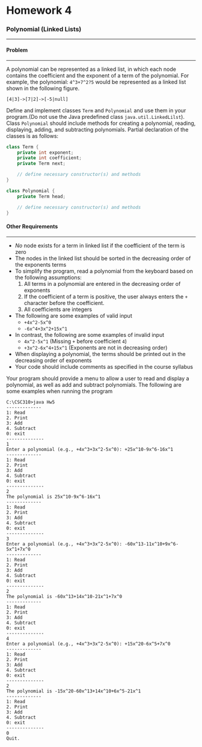 # Homework 4
### Polynomial (Linked Lists)

----------

#### Problem

----------

A polynomial can be represented as a linked list, in which each node contains the coefficient
and the exponent of a term of the polynomial. For example, the polynomial: `4^3+7^2?5` would be represented as a linked list shown in the following figure.

`[4|3]->[7|2]->[-5|null]`

Define and implement classes `Term` and `Polynomial` and use them in your program.(Do not use the Java predefined class `java.util.LinkedLilst`). Class `Polynomial` should include methods for creating a polynomial, reading, displaying, adding, and subtracting polynomials. Partial declaration of the classes is as follows:

```java
class Term {
    private int exponent;
    private int coefficient;
    private Term next;

    // define necessary constructor(s) and methods
}

class Polynomial {
    private Term head;

    // define necessary constructor(s) and methods
}
```

#### Other Requirements

----------

* _No_ node exists for a term in linked list if the coefficient of the term is zero
* The nodes in the linked list should be sorted in the decreasing order of the exponents terms
* To simplify the program, read a polynomial from the keyboard based on the following assumptions:
    1) All terms in a polynomial are entered in the decreasing order of exponents
    2) If the coefficient of a term is positive, the user always enters the `+` character before the coefficient.
    3) All coefficients are integers
* The following are some examples of valid input
    * `+4x^2-5x^0`
    * `-6x^4+3x^2+15x^1`
* In contrast, the following are some examples of invalid input
    * `4x^2-5x^1`   (Missing `+` before coefficient `4`)
    * `+3x^2-6x^4+15x^1`    (Exponents are not in decreasing order)
* When displaying a polynomial, the terms should be printed out in the decreasing order of exponents
* Your code should include comments as specified in the course syllabus

Your program should provide a menu to allow a user to read and display a polynomial, as well as add and subtract polynomials. The following are some examples when running the program

```
C:\CSC310>java Hw5
-------------
1: Read
2. Print
3: Add
4. Subtract
0: exit
--------------
1
Enter a polynomial (e.g., +4x^3+3x^2-5x^0): +25x^10-9x^6-16x^1
-------------
1: Read
2. Print
3: Add
4. Subtract
0: exit
--------------
2
The polynomial is 25x^10-9x^6-16x^1
-------------
1: Read
2. Print
3: Add
4. Subtract
0: exit
--------------
3
Enter a polynomial (e.g., +4x^3+3x^2-5x^0): -60x^13-11x^10+9x^6-5x^1+7x^0
-------------
1: Read
2. Print
3: Add
4. Subtract
0: exit
--------------
2
The polynomial is -60x^13+14x^10-21x^1+7x^0
-------------
1: Read
2. Print
3: Add
4. Subtract
0: exit
--------------
4
Enter a polynomial (e.g., +4x^3+3x^2-5x^0): +15x^20-6x^5+7x^0
-------------
1: Read
2. Print
3: Add
4. Subtract
0: exit
--------------
2
The polynomial is -15x^20-60x^13+14x^10+6x^5-21x^1
-------------
1: Read
2. Print
3: Add
4. Subtract
0: exit
--------------
0
Quit.
```